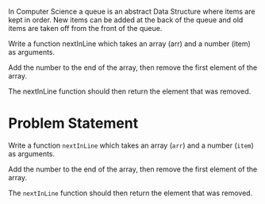 In Computer Science a queue is an abstract Data Structure where items are kept in order. New items can be added at the back of the queue and old items are taken off from the front of the queue.

Write a function nextInLine which takes an array (arr) and a number (item) as arguments.

Add the number to the end of the array, then remove the first element of the array.

The nextInLine function should then return the element that was removed.

# Problem Statement
Write a function ```nextInLine``` which takes an array (```arr```) and a number (```item```) as arguments.

Add the number to the end of the array, then remove the first element of the array.

The ```nextInLine``` function should then return the element that was removed.
